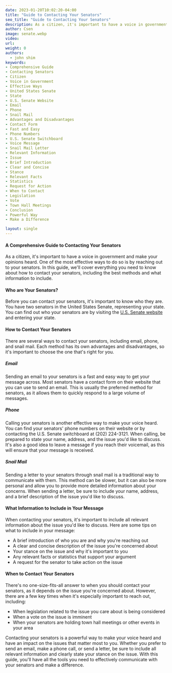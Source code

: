 ```yaml
---
date: 2023-01-20T10:02:20-04:00
title: "Guide to Contacting Your Senators"
seo_title: "Guide to Contacting Your Senators"
description: As a citizen, it's important to have a voice in government and make your opinions heard. One of the most effective ways to do so is by reaching out to your senators.
author: Csen
image: senate.webp
video:
url: 
weight: 0
authors:
  - john shim
keywords:
- Comprehensive Guide
- Contacting Senators
- Citizen
- Voice in Government
- Effective Ways
- United States Senate
- State
- U.S. Senate Website
- Email
- Phone
- Snail Mail
- Advantages and Disadvantages
- Contact Form
- Fast and Easy
- Phone Numbers
- U.S. Senate Switchboard
- Voice Message
- Snail Mail Letter
- Relevant Information
- Issue
- Brief Introduction
- Clear and Concise
- Stance
- Relevant Facts
- Statistics
- Request for Action
- When to Contact
- Legislation
- Vote
- Town Hall Meetings
- Conclusion
- Powerful Way
- Make a Difference

layout: single
---
```


#### A Comprehensive Guide to Contacting Your Senators

As a citizen, it's important to have a voice in government and make your opinions heard. One of the most effective ways to do so is by reaching out to your senators. In this guide, we'll cover everything you need to know about how to contact your senators, including the best methods and what information to include.

#### Who are Your Senators?

Before you can contact your senators, it's important to know who they are. You have two senators in the United States Senate, representing your state. You can find out who your senators are by visiting the [U.S. Senate website](https://www.senate.gov/senators/contact/) and entering your state.

#### How to Contact Your Senators

There are several ways to contact your senators, including email, phone, and snail mail. Each method has its own advantages and disadvantages, so it's important to choose the one that's right for you.

##### Email

Sending an email to your senators is a fast and easy way to get your message across. Most senators have a contact form on their website that you can use to send an email. This is usually the preferred method for senators, as it allows them to quickly respond to a large volume of messages.

##### Phone

Calling your senators is another effective way to make your voice heard. You can find your senators' phone numbers on their website or by contacting the U.S. Senate switchboard at (202) 224-3121. When calling, be prepared to state your name, address, and the issue you'd like to discuss. It's also a good idea to leave a message if you reach their voicemail, as this will ensure that your message is received.

##### Snail Mail

Sending a letter to your senators through snail mail is a traditional way to communicate with them. This method can be slower, but it can also be more personal and allow you to provide more detailed information about your concerns. When sending a letter, be sure to include your name, address, and a brief description of the issue you'd like to discuss.

#### What Information to Include in Your Message

When contacting your senators, it's important to include all relevant information about the issue you'd like to discuss. Here are some tips on what to include in your message:

- A brief introduction of who you are and why you're reaching out
- A clear and concise description of the issue you're concerned about
- Your stance on the issue and why it's important to you
- Any relevant facts or statistics that support your argument
- A request for the senator to take action on the issue

#### When to Contact Your Senators

There's no one-size-fits-all answer to when you should contact your senators, as it depends on the issue you're concerned about. However, there are a few key times when it's especially important to reach out, including:

- When legislation related to the issue you care about is being considered
- When a vote on the issue is imminent
- When your senators are holding town hall meetings or other events in your area



Contacting your senators is a powerful way to make your voice heard and have an impact on the issues that matter most to you. Whether you prefer to send an email, make a phone call, or send a letter, be sure to include all relevant information and clearly state your stance on the issue. With this guide, you'll have all the tools you need to effectively communicate with your senators and make a difference.
